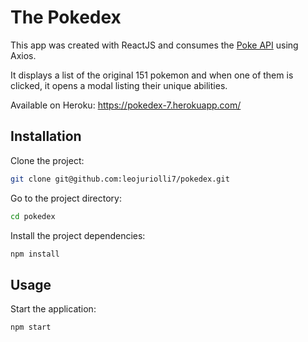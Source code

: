 # The Pokedex

This app was created with ReactJS and consumes the <a href="https://pokeapi.co/" title="Poke API Website">Poke API</a> using Axios.

It displays a list of the original 151 pokemon and when one of them is clicked, it opens a modal listing their unique abilities.

Available on Heroku: https://pokedex-7.herokuapp.com/

## Installation

Clone the project:

```bash
git clone git@github.com:leojuriolli7/pokedex.git
```

Go to the project directory:

```bash
cd pokedex
```

Install the project dependencies:

```bash
npm install
```
## Usage

Start the application:

```bash
npm start
```
